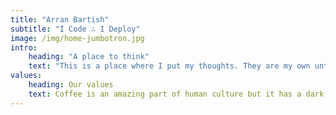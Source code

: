 ```yaml
---
title: "Arran Bartish"
subtitle: "I Code ∴ I Deploy"
image: /img/home-jumbotron.jpg
intro:
    heading: "A place to think"
    text: "This is a place where I put my thoughts. They are my own until I change my mind. They're also heavily influenced by those that have come before me. \U0001F914"
values:
    heading: Our values
    text: Coffee is an amazing part of human culture but it has a dark side too – one of colonialism and mindless abuse of natural resources and human lives. We want to turn this around and return the coffee trade to the drink’s exhilarating, empowering and unifying nature.
---
```


